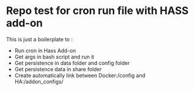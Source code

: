 # Repo test for cron run file with HASS add-on

This is just a boilerplate to :
- Run cron in Hass Add-on
- Get args in bash script and run it
- Get persistence in data folder and config folder
- Get persistence data in share folder
- Create automatically link between Docker:/config and HA:/addon_configs/<my-addon>
